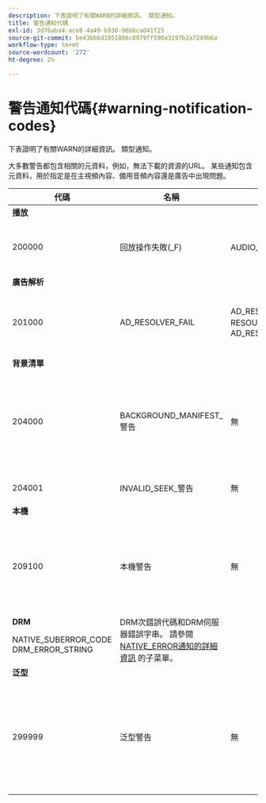 ```yaml
---
description: 下表證明了有關WARN的詳細資訊。 類型通知。
title: 警告通知代碼
exl-id: 3d76aba4-ace8-4a49-b930-96bbcad41f25
source-git-commit: be43bbbd1051886c8979ff590a3197b2a7249b6a
workflow-type: tm+mt
source-wordcount: '272'
ht-degree: 2%

---
```


# 警告通知代碼{#warning-notification-codes}

下表證明了有關WARN的詳細資訊。 類型通知。

<!--<a id="section_F25366B6703040E3ADA993C113618F01"></a>-->

大多數警告都包含相關的元資料，例如，無法下載的資源的URL。 某些通知包含元資料，用於指定是在主視頻內容、備用音頻內容還是廣告中出現問題。

<table frame="all" colsep="1" rowsep="1" id="table_C24772DF203B4DB2ACE6B475698C4C58"> 
 <thead> 
  <tr rowsep="1"> 
   <th colname="1" class="entry"> 代碼 </th> 
   <th colname="2" class="entry"> 名稱 </th> 
   <th colname="3" class="entry"> 內部通知 </th> 
   <th colname="4" class="entry"> 元資料鍵 </th> 
   <th colname="5" class="entry"> 注釋 </th> 
  </tr> 
 </thead>
 <tbody> 
  <tr rowsep="1"> 
   <td colname="1"><b>播放</b> </td> 
   <td colname="2"> </td> 
   <td colname="3"> </td> 
   <td colname="4"> </td> 
   <td colname="5"> </td> 
  </tr> 
  <tr rowsep="1"> 
   <td colname="1"><span class="codeph"> 200000 </span> </td> 
   <td colname="2"><span class="codeph"> 回放操作失敗(_F) </span> </td> 
   <td colname="3"><span class="codeph"> AUDIO_TRACK_ERROR </span><span class="codeph"> 查找錯誤 </span> </td> 
   <td colname="4"><span class="codeph"> 說明 </span> </td> 
   <td colname="5"> <p>與回放相關的操作失敗，但回放可能會繼續。 </p> </td> 
  </tr> 
  <tr rowsep="1"> 
   <td colname="1"><b>廣告解析 </b> </td> 
   <td colname="2"> </td> 
   <td colname="3"> </td> 
   <td colname="4"> </td> 
   <td colname="5"> </td> 
  </tr> 
  <tr rowsep="1"> 
   <td colname="1"><span class="codeph"> 201000 </span> </td> 
   <td colname="2"><span class="codeph"> AD_RESOLVER_FAIL </span> </td> 
   <td colname="3"><span class="codeph"> AD_RESOLVER_RESOLVE_FAIL </span><span class="codeph"> RESOURCE_PLACEMENT_失敗 </span><span class="codeph"> AD_RESOLVER_METADATA_INVALID </span> </td> 
   <td colname="4"> <p>無 </p> </td> 
   <td colname="5"> <p>ad解析程式無法解析/插入廣告內容。 播放可能會繼續。 </p> </td> 
  </tr> 
  <tr rowsep="1"> 
   <td colname="1"><b>背景清單</b> </td> 
   <td colname="2"> </td> 
   <td colname="3"> </td> 
   <td colname="4"> </td> 
   <td colname="5"> </td> 
  </tr> 
  <tr rowsep="1"> 
   <td colname="1"><span class="codeph"> 204000 </span> </td> 
   <td colname="2"><span class="codeph"> BACKGROUND_MANIFEST_警告</span> </td> 
   <td colname="3"> <p>無 </p> </td> 
   <td colname="4"><span class="codeph"> BACKGROUND_MANIFEST_警告_錯誤</span> <span class="codeph"> BACKGROUND_MANIFEST_警告_名稱</span> <span class="codeph"> 說明</span> </td> 
   <td colname="5"> <p> 後台清單下載時出錯。 更新後台清單中的任何問題都會作為TVSDK警告發出，不會導致播放停止。 </p> </td> 
  </tr> 
  <tr rowsep="1"> 
   <td colname="1"><span class="codeph"> 204001 </span> </td> 
   <td colname="2"><span class="codeph"> INVALID_SEEK_警告</span> </td> 
   <td colname="3"> <p>無 </p> </td> 
   <td colname="4"><span class="codeph"> 說明</span> </td> 
   <td colname="5"> <p> </p> </td> 
  </tr> 
  <tr rowsep="1"> 
   <td colname="1"><b>本機</b> </td> 
   <td colname="2"> </td> 
   <td colname="3"> </td> 
   <td colname="4"> </td> 
   <td colname="5"> </td> 
  </tr> 
  <tr rowsep="1"> 
   <td colname="1" morerows="1"><span class="codeph"> 209100 </span> </td> 
   <td colname="2" morerows="1"><span class="codeph"> 本機警告 </span> </td> 
   <td colname="3" morerows="1"> <p>無 </p> </td> 
   <td colname="4"><b>AVE</b> <p><span class="codeph"> 本機錯誤代碼 </span><span class="codeph"> 本機錯誤名稱 </span><span class="codeph"> 說明 </span> </p> </td> 
   <td colname="5"> <p>低級AVE庫發出錯誤。 </p> <p>請參閱 <a href="../../c-psdk-dhls-1.4-events-and-notifications/notification-codes/c-psdk-dhls-1.4-native-error-summary.md" format="html" scope="external"> NATIVE_ERROR通知的詳細資訊</a> 的子菜單。 </p> </td> 
  </tr> 
  <tr rowsep="1"> 
   <td colname="4"><b>DRM</b> <p><span class="codeph"> NATIVE_SUBERROR_CODE</span> <span class="codeph"> DRM_ERROR_STRING</span> </p> </td> 
   <td colname="5">DRM次錯誤代碼和DRM伺服器錯誤字串。 請參閱 <a href="../../c-psdk-dhls-1.4-events-and-notifications/notification-codes/c-psdk-dhls-1.4-native-error-summary.md" format="html" scope="external"> NATIVE_ERROR通知的詳細資訊</a> 的子菜單。
   </td> 
  </tr> 
  <tr rowsep="1"> 
   <td colname="1"><b>泛型</b> </td> 
   <td colname="2"> </td> 
   <td colname="3"> </td> 
   <td colname="4"> </td> 
   <td colname="5"> </td> 
  </tr> 
  <tr rowsep="0"> 
   <td colname="1"><span class="codeph"> 299999 </span> </td> 
   <td colname="2"><span class="codeph"> 泛型警告 </span> </td> 
   <td colname="3"> <p>無 </p> </td> 
   <td colname="4"> <p>無 </p> </td> 
   <td colname="5"> <p>標籤泛型警告事件。 不是TVSDK發的。 它只是一個標籤，表示與警告事件相對應的數字代碼範圍的結束。 </p> </td> 
  </tr> 
 </tbody> 
</table>
